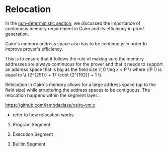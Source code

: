 # Relocation

In the [non-deterministic section](ch202-01-non-deterministic-read-only-memory.md), we discussed the importance of continuous memory requirement in Cairo and its efficiency in proof generation.

Cairo's memory address space also has to be continuous in order to improve prover's efficiency.


This is to ensure that it follows the rule of making sure the memory addresses are always continuous for the prover and that it needs to support an address space that is big as the field size \\( 0 \leq x < P \\)  where \\(P \\) is equal to \\( {2^{251}} + 17 \cdot {2^{192}} + 1 \\).

Relocation in Cairo's memory allows for a large address space (up to the field size) while structuring the address spaces to be contiguous. The relocation happens within the segment layer... 

https://github.com/lambdaclass/cairo-vm.c
- refer to how relocation works  

1. Program Segment

2. Execution Segment

3. Builtin Segment
